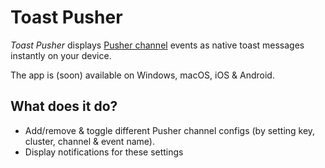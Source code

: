 # Toast Pusher
_Toast Pusher_ displays [Pusher channel](https://pusher.com/channels) events as native toast messages instantly on your device.

The app is (soon) available on Windows, macOS, iOS & Android.

## What does it do?
 
* Add/remove & toggle different Pusher channel configs (by setting key, cluster, channel & event name).
* Display notifications for these settings
